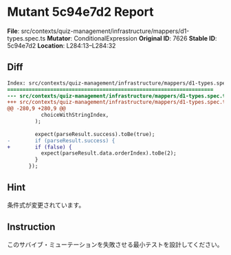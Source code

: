 # Mutant 5c94e7d2 Report

**File**: src/contexts/quiz-management/infrastructure/mappers/d1-types.spec.ts
**Mutator**: ConditionalExpression
**Original ID**: 7626
**Stable ID**: 5c94e7d2
**Location**: L284:13–L284:32

## Diff

```diff
Index: src/contexts/quiz-management/infrastructure/mappers/d1-types.spec.ts
===================================================================
--- src/contexts/quiz-management/infrastructure/mappers/d1-types.spec.ts	original
+++ src/contexts/quiz-management/infrastructure/mappers/d1-types.spec.ts	mutated #7626
@@ -280,9 +280,9 @@
           choiceWithStringIndex,
         );
 
         expect(parseResult.success).toBe(true);
-        if (parseResult.success) {
+        if (false) {
           expect(parseResult.data.orderIndex).toBe(2);
         }
       });
```

## Hint

条件式が変更されています。

## Instruction

このサバイブ・ミューテーションを失敗させる最小テストを設計してください。
